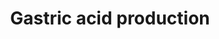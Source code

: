 ---
annotations:
- id: CL:0000066
  parent: animal cell
  type: Cell Type Ontology
  value: epithelial cell
- id: CL:0002178
  parent: animal cell
  type: Cell Type Ontology
  value: epithelial cell of stomach
- id: CL:0000155
  parent: animal cell
  type: Cell Type Ontology
  value: peptic cell
- id: CL:1001517
  parent: native cell
  type: Cell Type Ontology
  value: stomach enteroendocrine cell
- id: CL:0000162
  parent: animal cell
  type: Cell Type Ontology
  value: parietal cell
- id: CL:0002179
  parent: animal cell
  type: Cell Type Ontology
  value: foveolar cell of stomach
- id: CL:0002273
  parent: native cell
  type: Cell Type Ontology
  value: type ECL enteroendocrine cell
- id: PW:0000004
  parent: regulatory pathway
  type: Pathway Ontology
  value: regulatory pathway
- id: CL:0000509
  parent: native cell
  type: Cell Type Ontology
  value: gastrin secreting cell
authors:
- Andra
- AlexanderPico
- Egonw
- Eweitz
citedin: ''
communities: []
description: 'Gastric acid forms a protective buffer against pathogenic agents. It
  is also essential in the digestion of the food. The stomach wall is protected to
  the high acidity by a mucus layer and bicarbonate ions.  '
last-edited: 2024-03-12
ndex: 4f1b5178-8b65-11eb-9e72-0ac135e8bacf
organisms:
- Homo sapiens
redirect_from:
- /index.php/Pathway:WP2596
- /instance/WP2596
- /instance/WP2596_r129122
revision: r129122
schema-jsonld:
- '@context': https://schema.org/
  '@id': https://wikipathways.github.io/pathways/WP2596.html
  '@type': Dataset
  creator:
    '@type': Organization
    name: WikiPathways
  description: 'Gastric acid forms a protective buffer against pathogenic agents.
    It is also essential in the digestion of the food. The stomach wall is protected
    to the high acidity by a mucus layer and bicarbonate ions.  '
  keywords:
  - Acetylcholine
  - Bicarbonate ions
  - CCK
  - GRP
  - Gastric intrinsic factor
  - Gastrin
  - Histamine
  - Hydrochloric acid
  - MUC6
  - PGA3
  - PGA4
  - PGA5
  - PGC
  - Pepsin B
  - Pepsin C
  - Pepsinogen
  - Potassium chloride
  - Secretin
  - Sodium chloride
  - VIP
  license: CC0
  name: Gastric acid production
seo: CreativeWork
title: Gastric acid production
wpid: WP2596
---